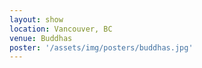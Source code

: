 ```yaml
---
layout: show
location: Vancouver, BC
venue: Buddhas
poster: '/assets/img/posters/buddhas.jpg'
---
```


